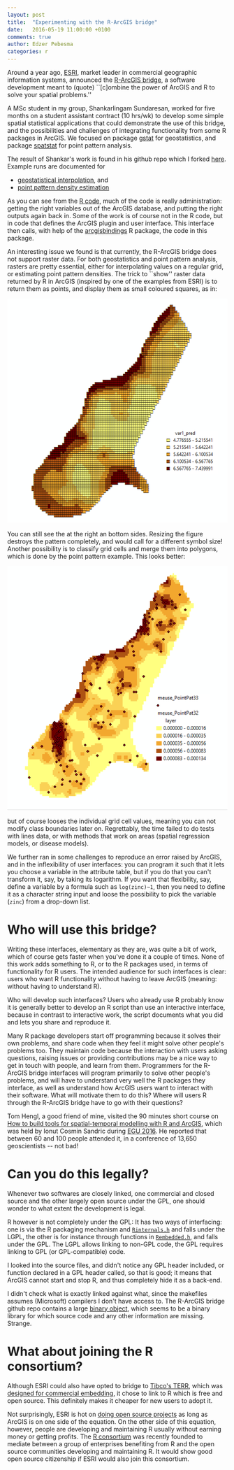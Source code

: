 ```yaml
---
layout: post
title:  "Experimenting with the R-ArcGIS bridge"
date:   2016-05-19 11:00:00 +0100
comments: true
author: Edzer Pebesma
categories: r
---
```


Around a year ago, [ESRI](http://www.esri.com/), market
leader in commercial geographic information systems, announced
the [R-ArcGIS bridge](https://r-arcgis.github.io/), a software
development meant to (quote) ``[c]ombine the power of ArcGIS and
R to solve your spatial problems.''

A MSc student in my group, Shankarlingam Sundaresan, worked for five
months on a student assistant contract (10 hrs/wk) to develop some
simple spatial statistical applications that could demonstrate
the use of this bridge, and the possibilities and challenges
of integrating functionality from some R packages in ArcGIS. We
focused on package [gstat](https://github.com/edzer/gstat) for
geostatistics, and package [spatstat](http://www.spatstat.org/)
for point pattern analysis.

The result of Shankar's work is found in his github repo which I
forked [here](https://github.com/edzer/R_GIS). Example runs are
documented for

* [geostatistical interpolation](https://github.com/edzer/R_GIS/blob/master/Documentation/Kriging_Ord_Univ.md), and
* [point pattern density estimation](https://github.com/edzer/R_GIS/blob/master/Documentation/Point_Pattern.md)

As you can see from the [R
code](https://github.com/edzer/R_GIS/blob/master/Arc.krige/R/ComKrige.R),
much of the code is really administration: getting the right
variables out of the ArcGIS database, and putting the right
outputs again back in. Some of the work is of course not
in the R code, but in code that defines the ArcGIS plugin
and user interface. This interface then calls, with help of the
[arcgisbindings](https://github.com/R-ArcGIS/r-bridge/tree/master/package/arc)
R package, the code in this package.

An interesting issue we found is that currently, the R-ArcGIS
bridge does not support raster data. For both geostatistics and
point pattern analysis, rasters are pretty essential, either for
interpolating values on a regular grid, or estimating point pattern
densities. The trick to ``show'' raster data returned by R in ArcGIS
(inspired by one of the examples from ESRI) is to return them as
points, and display them as small coloured squares, as in:

![figure:1](/images/ordkrigoutput.png)

You can still see the at the right an bottom sides.
Resizing the figure destroys the pattern completely, and would call
for a different symbol size! Another possibility is to classify grid
cells and merge them into polygons, which is done by the point pattern
example. This looks better:

![figure:2](/images/PointPatoutput.png)

but of course looses the individual grid cell values, meaning you
can not modify class boundaries later on.  Regrettably, the time
failed to do tests with lines data, or with methods that work on
areas (spatial regression models, or disease models).

We further ran in some challenges to reproduce an error raised by
ArcGIS, and in the inflexibility of user interfaces: you can program
it such that it lets you choose a variable in the attribute table,
but if you do that you can't transform it, say, by taking its
logarithm. If you want that flexibility, say, define a variable
by a formula such as `log(zinc)~1`, then you need to define it as
a character string input and loose the possibility to pick the
variable (`zinc`) from a drop-down list.

# Who will use this bridge?

Writing these interfaces, elementary as they are, was quite a bit of
work, which of course gets faster when you've done it a couple of
times. None of this work adds something to R, or to the R packages
used, in terms of functionality for R users. The intended audience
for such interfaces is clear: users who want R functionality without
having to leave ArcGIS (meaning: without having to understand
R). 

Who will develop such interfaces? Users who already use R probably
know it is generally better to develop an R script than use an
interactive interface, because in contrast to interactive work, the
script documents what you did and lets you share and reproduce it.

Many R package developers start off programming because it solves
their own problems, and share code when they feel it might
solve other people's problems too. They maintain code because
the interaction with users asking questions, raising issues or
providing contributions may be a nice way to get in touch with
people, and learn from them.  Programmers for the R-ArcGIS bridge
interfaces will program primarily to solve other people's problems,
and will have to understand very well the R packages they interface,
as well as understand how ArcGIS users want to interact with their
software. What will motivate them to do this? Where will users R
through the R-ArcGIS bridge have to go with their questions?

Tom Hengl, a good friend of mine, visited the 90 minutes short course
on [How to build tools for spatial-temporal modelling with R and
ArcGIS](http://meetingorganizer.copernicus.org/EGU2016/session/22340),
which was held by Ionut Cosmin Sandric during [EGU
2016](http://egu2016.eu/). He reported that between 60 and 100
people attended it, in a conference of 13,650 geoscientists --
not bad!

# Can you do this legally?

Whenever two softwares are closely linked, one commercial and
closed source and the other largely open source under the GPL,
one should wonder to what extent the development is legal.

R however is not completely under the GPL: It has two
ways of interfacing: one is via the R packaging mechanism and
[`Rinternals.h`](https://github.com/wch/r-source/blob/trunk/src/include/Rinternals.h)
and falls under the LGPL, the
other is for instance through functions in
[`Rembedded.h`](https://github.com/wch/r-source/blob/trunk/src/include/Rembedded.h),
and falls under the GPL. The LGPL allows linking to non-GPL code,
the GPL requires linking to GPL (or GPL-compatible) code.

I looked into the source files, and didn't notice any
GPL header included, or function declared in a GPL header
called, so that is good; it means that ArcGIS cannot start
and stop R, and thus completely hide it as a back-end. 

I didn't check what is exactly linked against what, since the
makefiles assumes (Microsoft) compilers I don't have access
to.  The R-ArcGIS bridge github repo contains a large [binary
object](https://github.com/R-ArcGIS/r-bridge/tree/master/libarcobjects),
which seems to be a binary library for which source code and any
other information are missing. Strange.

# What about joining the R consortium?

Although ESRI could also have opted to bridge to
[Tibco's
TERR](http://spotfire.tibco.com/discover-spotfire/what-does-spotfire-do/predictive-analytics/tibco-enterprise-runtime-for-r-terr),
which was [designed for commercial
embedding](https://www.youtube.com/watch?v=Sn2HlLxjqyo&list=PLQDMOGNp2xGCEW_31uMQhSB9LQoi2--L1&index=4), it chose to link to R which is free and open source. This definitely makes it cheaper for new users to adopt it.

Not surprisingly, ESRI is hot on [doing open source
projects](https://esri.github.io/) as long as ArcGIS is on one side
of the equation. On the other side of this equation, however, people
are developing and maintaining R usually without earning money or
getting profits. The [R consortium](https://www.r-consortium.org/)
was recently founded to mediate between a group of enterprises benefiting
from R and the open source communities developing and maintaining
R. It would show good open source citizenship if ESRI would also
join this consortium.
